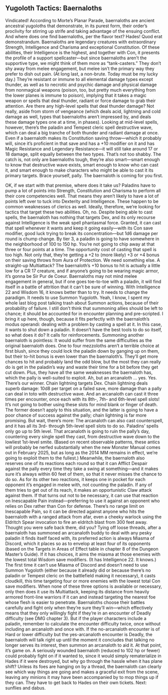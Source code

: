## Yugoloth Tactics: Baernaloths


Vindicated! According to Morte’s Planar Parade, baernaloths are ancient ancestral yugoloths that demonstrate, in its purest form, their order’s proclivity for stirring up strife and taking advantage of the ensuing conflict. And where does one find baernaloths, per the flavor text? Hades! Quod erat demonstrandum.
Baernaloths are legendary creatures with extraordinary Strength, Intelligence and Charisma and exceptional Constitution. Of these abilities, their Intelligence is the highest, and together with Con, it presents the profile of a support spellcaster—but since baernaloths aren’t the supportive type, we might think of them more as “tank-casters.” They don’t shy away from melee engagement, but melee isn’t the primary way they prefer to dish out pain. (At long last, a non-brute. Today must be my lucky day.)
They’re resistant or immune to all elemental damage types except thunder, as well as to necrotic and psychic damage and physical damage from nonmagical weapons (poison, too, but pretty much everything from the lower planes is immune to poison), implying that it takes a magic weapon or spells that deal thunder, radiant or force damage to grab their attention. Are there any high-level spells that deal thunder damage? Not really, aside from storm of vengeance (which deals acid, lightning and cold damage as well, types that baernaloths aren’t impressed by, and deals these damage types one at a time, in phases).
Looking at mid-level spells, however, there’s the paladin and Tempest cleric spell destructive wave, which can deal a big tranche of both thunder and radiant damage at once. Even if a baernaloth makes its Constitution saving throw—which it probably will, since it’s proficient in that save and has a +10 modifier on it and has Magic Resistance and Legendary Resistance—it will still take around 17 or 18 damage, split equally between the two types. That’s not too shabby.
The catch is, not only are baernaloths tough, they’re also smart—smart enough to know that destructive wave exists, smart enough to know who can cast it, and smart enough to make characters who might be able to cast it its primary targets. Brace yourself, pally. The baernaloth is coming for you first.

OK, if we start with that premise, where does it take us? Paladins have to pump a lot of points into Strength, Constitution and Charisma to perform all their core competencies well. That means they aren’t likely to have a lot of points left over to tuck into Dexterity and Intelligence. These happen to be common weaknesses of clerics as well. Ideally, therefore, we’re looking for tactics that target these two abilities.
Oh, no.
Despite being able to cast spells, the baernaloth has nothing that targets Dex, and its only recourse against Intelligence is the weak spell phantasmal force. Granted, it can cast that spell whenever it wants and keep it going easily—with its Con save modifier, good luck trying to break its concentration—but 1d6 damage per round is chump change. By tier 3, a paladin is going to have somewhere in the neighborhood of 100 to 150 hp. You’re not going to chip away at that three or four points at a time. The opportunity cost of casting that spell is too high. Not only that, they’re getting a +2 to (more likely) +3 or +4 bonus on their saving throws from Aura of Protection. We need something else.
A straight-up Multiattack? The baernaloth’s +10 bonus to hit is actually a little low for a CR 17 creature, and if anyone’s going to be wearing magic armor, it’s gonna be Sir Pur de Coeur. Baernaloths may not mind melee engagement in general, but if one goes toe-to-toe with a paladin, it will find itself in a battle of attrition that it can’t be sure of winning. With Intelligence 22 and Wisdom 16, it knows better than to try. It needs to change the paradigm.
It needs to use Summon Yugoloth.
Yeah, I know, I spent my whole last blog post talking trash about Summon actions, because of their probability of failure. I still don’t think that summoning allies should be left to chance; it should be accounted for in encounter planning and pre-scripted. I bring it up here, though, because it fits perfectly with the baernaloth’s modus operandi: dealing with a problem by casting a spell at it. In this case, it wants to shut down a paladin. It doesn’t have the best tools to do so itself, so what does it do? It calls for reinforcements.
Summoning another baernaloth is pointless: It would suffer from the same difficulties as the original baernaloth does. One to four mezzoloths aren’t a terrible choice at first blush, since they could lock the paladin down by ganging up on them, but their to-hit bonus is even lower than the baernaloth’s. They’ll get more chances to hit and probably land the odd blow, but the most they can really do is get in the paladin’s way and waste their time for a bit before they get cut down. Plus, they have all the same weaknesses the baernaloth has, which the pally is well-suited to exploit.
Ah, but an arcanaloth … yes. Yes. There’s our winner.
Chain lightning targets Dex. Chain lightning deals superb damage: 10d8 per target on a failed save, more damage than a pally can deal in toto with destructive wave. And an arcanaloth can cast it three times per encounter, once each with its 8th-, 7th- and 6th-level spell slots! It’s not going to bother using these slots for mind blank or finger of death. The former doesn’t apply to this situation, and the latter is going to have a poor chance of success against the pally; chain lightning is far more promising. But wait, there’s more: The arcanaloth can also cast counterspell, and it has all its 3rd- through 5th-level spell slots to do so. Paladins’ spells only go up to 5th level. That arcanaloth is going to ruin the pally’s day, countering every single spell they cast, from destructive wave down to the lowliest 1st-level smite. (Based on recent observable patterns, these antics will probably be nerfed substantially when the new Monster Manual comes out in February 2025, but as long as the 2014 MM remains in effect, we’re going to exploit them to the fullest.)
Meanwhile, the baernaloth also reserves one of its reactions each round so that it can Afflict Despair against the pally every time they take a swing at something—and it makes sure it’s always within 60 feet of them, so that it never misses the chance to do so. As for its other two reactions, it keeps one in pocket for each opponent it’s engaged in melee with, not counting the paladin. If any of them tries to get out of its reach, it makes an opportunistic Claw attack against them. If that turns out not to be necessary, it can use that reaction on Inescapable Pain instead—preferring to use it against an opponent who relies on Dex rather than Con for defense. There’s no range limit on Inescapable Pain, so it can be directed against anyone who hits the baernaloth with a ranged attack from afar, even a cheeky warlock using the Eldritch Spear invocation to fire an eldritch blast from 300 feet away. Thought you were safe back there, did you?
Tying off loose threads, after a baernaloth has summoned an arcanaloth buddy to deal with any pesky paladin it finds itself faced with, its preferred action is always Miasma of Discord, which it places so as to envelop at least four of its opponents (based on the Targets in Areas of Effect table in chapter 8 of the Dungeon Master’s Guide). If it has choices, it aims the miasma at those enemies with the lowest total Wisdom save modifiers. (It has Intelligence 22. It knows.) The first time it can’t use Miasma of Discord and doesn’t need to use Summon Yugoloth (either because it already did or because there’s no paladin or Tempest cleric on the battlefield making it necessary), it casts cloudkill, this time targeting four or more enemies with the lowest total Con save modifiers. When none of these three options is available or necessary, only then does it use its Multiattack, keeping its distance from heavily armored front-line warriors if it can and instead targeting the nearest foe whose flesh is easier to penetrate.
Baernaloths choose their battles carefully and fight only when they’re sure they’ll win—which effectively means that they only willingly fight if they’re in an encounter of Deadly difficulty (see DMG chapter 3). But if the player characters include a paladin, remember to calculate the encounter difficulty twice, once without including an arcanaloth and once with. If the no-arcanaloth encounter is of Hard or lower difficulty but the yes-arcanaloth encounter is Deadly, the baernaloth will talk right up until the moment it concludes that talking no longer serves its interest, then summon an arcanaloth to aid it. At that point, it’s game on.
A seriously wounded baernaloth (reduced to 102 hp or fewer) could probably fight on if it wanted to, since it would simply rematerialize in Hades if it were destroyed, but why go through the hassle when it has plane shift? Unless its foes are hanging on by a thread, the baernaloth can clearly see which way things are going and makes a graceful exit from the scene, leaving any minions it may have been accompanied by to mop things up if they can. They have to get back to Hades on their own tickets.
Next: sunflies and dabus.
